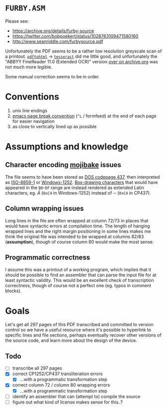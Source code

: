 [//]: # ( -*- mode: markdown; fill-column: 72; -*- )

# `FURBY.ASM`

Please see:
- https://archive.org/details/furby-source
- https://twitter.com/bobpoekert/status/1028763109471580160
- http://www.seanriddle.com/furbysource.pdf

Unfortunately the PDF seems to be a rather low resolution greyscale scan
of a printout.  [`pdftohtml`][pdftohtml] → [`tesseract`][tesseract] did
me little good, and unfortunately the "ABBYY FineReader 11.0 (Extended
OCR)" version [over on archive.org][furby-archive-org] was not much more
legible.

Some manual correction seems to be in order.

[pdftohtml]:
  https://poppler.freedesktop.org

[tesseract]:
  https://github.com/tesseract-ocr/tesseract

[furby-archive-org]:
  https://archive.org/details/furby-source


# Conventions

1. unix line endings
2. [emacs page break convention][emacs-pagebreaks] (`^L` / formfeed) at
   the end of each page for easier navigation
3. as close to vertically lined up as possible

[emacs-pagebreaks]:
  https://www.gnu.org/software/emacs/manual/html_node/emacs/Pages.html


# Assumptions and knowledge


## Character encoding [mojibake][mojibake] issues

The file seems to have been stored as [DOS codepage 437][CP437], then
interpreted as [ISO-8859-1][ISO-8859-1] or [Windows-1252][Windows-1252].
[Box-drawing characters][box-chars] that would have appeared in the
`B0`-`DF` range are instead rendered as extended Latin characters,
eg. *Ä* (`0xC4` in Windows-1252) instead of *─* (`0xC4` in CP437).

[mojibake]:
  https://en.wikipedia.org/wiki/Mojibake

[CP437]:
  https://en.wikipedia.org/wiki/Code_page_437

[ISO-8859-1]:
  https://en.wikipedia.org/wiki/ISO/IEC_8859-1

[Windows-1252]:
  https://en.wikipedia.org/wiki/Windows-1252

[box-chars]:
  https://en.wikipedia.org/wiki/Box-drawing_character#DOS


## Column wrapping issues

Long lines in the file are often wrapped at column 72/73 in places that
would have syntactic errors at compilation time.  The length of hanging
wrapped lines and the right margin positioning in some lines makes me
think the original file was intended to be wrapped at columns 82/83
(**assumption**), though of course column 80 would make the most sense.


## Programmatic correctness

I assume this was a printout of a working program, which implies that it
should be possible to find an assembler that can parse the input file
for at least syntactic validity.  This would be an excellent check of
transcription correctness, though of course not a perfect one (eg. typos
in comment blocks).


# Goals

Let's get all 297 pages of this PDF transcribed and committed to version
control so we have a useful resource where it's possible to hyperlink to
specific lines and file sections, perhaps eventually recover other
versions of the source code, and learn more about the design of the
device.

## Todo

- [ ] transcribe all 297 pages
- [x] correct CP1252/CP437 transliteration errors
  - [x] ...with a programmatic transformation step
- [x] correct column 72 / column 80 wrapping errors
  - [x] ...with a programmatic transformation step
- [ ] identify an assembler that can (attempt to) compile the source
- [ ] figure out what kind of license makes sense for this..?
